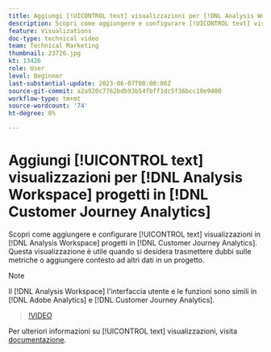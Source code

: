 ```yaml
---
title: Aggiungi [!UICONTROL text] visualizzazioni per [!DNL Analysis Workspace] progetti
description: Scopri come aggiungere e configurare [!UICONTROL text] visualizzazioni in [!DNL Analysis Workspace] progetti in [!DNL Customer Journey Analytics].
feature: Visualizations
doc-type: technical video
team: Technical Marketing
thumbnail: 23726.jpg
kt: 13426
role: User
level: Beginner
last-substantial-update: 2023-06-07T00:00:00Z
source-git-commit: a2a920c7762bdb93b54fbff1dc5f36bcc10e9400
workflow-type: tm+mt
source-wordcount: '74'
ht-degree: 0%

---
```


# Aggiungi [!UICONTROL text] visualizzazioni per [!DNL Analysis Workspace] progetti in [!DNL Customer Journey Analytics]

Scopri come aggiungere e configurare [!UICONTROL text] visualizzazioni in [!DNL Analysis Workspace] progetti in [!DNL Customer Journey Analytics]. Questa visualizzazione è utile quando si desidera trasmettere dubbi sulle metriche o aggiungere contesto ad altri dati in un progetto.

>[!NOTE]
>
>Il [!DNL Analysis Workspace] l&#39;interfaccia utente e le funzioni sono simili in [!DNL Adobe Analytics] e [!DNL Customer Journey Analytics].

>[!VIDEO](https://video.tv.adobe.com/v/23726/?quality=12&learn=on)

Per ulteriori informazioni su [!UICONTROL text] visualizzazioni, visita [documentazione](https://experienceleague.adobe.com/docs/analytics-platform/using/cja-workspace/visualizations/text.html).
